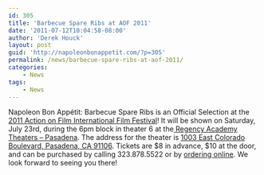 ```yaml
---
id: 305
title: 'Barbecue Spare Ribs at AOF 2011'
date: '2011-07-12T10:04:58-08:00'
author: 'Derek Houck'
layout: post
guid: 'http://napoleonbonappetit.com/?p=305'
permalink: /news/barbecue-spare-ribs-at-aof-2011/
categories:
    - News
tags:
    - News
---
```


Napoleon Bon Appétit: Barbecue Spare Ribs is an Official Selection at the [2011 Action on Film International Film Festival](http://www.aoffest.com/ "2011 Action of Film International Film Festival")! It will be shown on Saturday, July 23rd, during the 6pm block in theater 6 at the[ Regency Academy Theaters – Pasadena](http://www.regencymovies.com/main.php?theaterId=8 "Regency Academy Theaters - Pasadena"). The address for the theater is [1003 East Colorado Boulevard, Pasadena, CA 91106](http://www.google.com/maps/place?q=1003+E.+Colorado+Blvd+Pasadena+CA&hl=en&cid=12498498796496203202 "Academy Cinemas on Google Maps"). Tickets are $8 in advance, $10 at the door, and can be purchased by calling 323.878.5522 or by [ordering online](https://www.aoffest.com/store/AOF-c4.htm "AOF Store"). We look forward to seeing you there!